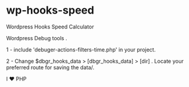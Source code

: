 # wp-hooks-speed
Wordpress Hooks Speed Calculator

Wordpress Debug tools . 

1 - include 'debuger-actions-filters-time.php' in your project.

2 - Change $dbgr_hooks_data > [dbgr_hooks_data] > [dir] . Locate your preferred route for saving the data/.


I ❤️ PHP
